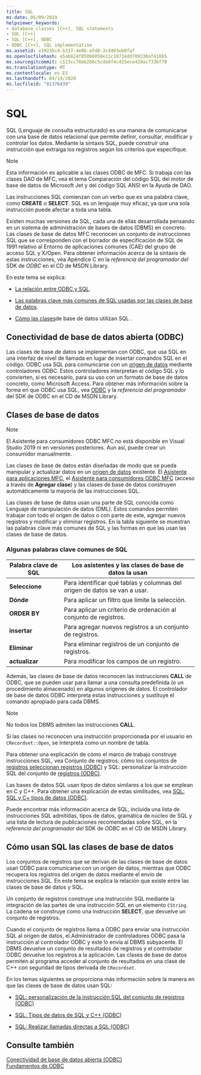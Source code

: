 ```yaml
---
title: SQL
ms.date: 05/09/2019
helpviewer_keywords:
- database classes [C++], SQL statements
- SQL [C++]
- SQL [C++], ODBC
- ODBC [C++], SQL implementation
ms.assetid: e3923bc4-b317-4e0b-afd8-3cd403eb0faf
ms.openlocfilehash: e5ab824f850b6050e11c10734dd709330af416b5
ms.sourcegitcommit: c123cc76bb2b6c5cde6f4c425ece420ac733bf70
ms.translationtype: MT
ms.contentlocale: es-ES
ms.lasthandoff: 04/14/2020
ms.locfileid: "81376439"
---
```

# <a name="sql"></a>SQL

SQL (Lenguaje de consulta estructurado) es una manera de comunicarse con una base de datos relacional que permite definir, consultar, modificar y controlar los datos. Mediante la sintaxis SQL, puede construir una instrucción que extraiga los registros según los criterios que especifique.

> [!NOTE]
> Esta información es aplicable a las clases ODBC de MFC. Si trabaja con las clases DAO de MFC, vea el tema Comparación del código SQL del motor de base de datos de Microsoft Jet y del código SQL ANSI en la Ayuda de DAO.

Las instrucciones SQL comienzan con un verbo que es una palabra clave, como **CREATE** o **SELECT**. SQL es un lenguaje muy eficaz, ya que una sola instrucción puede afectar a toda una tabla.

Existen muchas versiones de SQL, cada una de ellas desarrollada pensando en un sistema de administración de bases de datos (DBMS) en concreto. Las clases de base de datos MFC reconocen un conjunto de instrucciones SQL que se corresponden con el borrador de especificación de SQL de 1991 relativo al Entorno de aplicaciones comunes (CAE) del grupo de acceso SQL y X/Open. Para obtener información acerca de la sintaxis de estas instrucciones, vea Apéndice C en la *referencia del programador del* SDK de *ODBC* en el CD de MSDN Library.

En este tema se explica:

- [La relación entre ODBC y SQL](#_core_open_database_connectivity_.28.odbc.29).

- [Las palabras clave más comunes de SQL usadas por las clases de base de datos](#_core_the_database_classes).

- [Cómo las clases](#_core_how_the_database_classes_use_sql)de base de datos utilizan SQL .

## <a name="open-database-connectivity-odbc"></a><a name="_core_open_database_connectivity_.28.odbc.29"></a>Conectividad de base de datos abierta (ODBC)

Las clases de base de datos se implementan con ODBC, que usa SQL en una interfaz de nivel de llamada en lugar de insertar comandos SQL en el código. ODBC usa SQL para comunicarse con un [origen de datos](../../data/odbc/data-source-odbc.md) mediante controladores ODBC. Estos controladores interpretan el código SQL y lo convierten, si es necesario, para su uso con un formato de base de datos concreto, como Microsoft Access. Para obtener más información sobre la forma en que ODBC usa SQL, vea [ODBC](../../data/odbc/odbc-basics.md) y la *referencia del programador* del SDK de ODBC en el CD de MSDN Library.

## <a name="database-classes"></a><a name="_core_the_database_classes"></a> Clases de base de datos

> [!NOTE]
> El Asistente para consumidores ODBC MFC no está disponible en Visual Studio 2019 ni en versiones posteriores. Aun así, puede crear un consumidor manualmente.

Las clases de base de datos están diseñadas de modo que se pueda manipular y actualizar datos en un [origen de datos](../../data/odbc/data-source-odbc.md) existente. El [Asistente para aplicaciones MFC](../../mfc/reference/database-support-mfc-application-wizard.md), el [Asistente para consumidores ODBC MFC](../../mfc/reference/adding-an-mfc-odbc-consumer.md) (acceso a través de **Agregar clase**) y las clases de base de datos construyen automáticamente la mayoría de las instrucciones SQL.

Las clases de base de datos usan una parte de SQL conocida como Lenguaje de manipulación de datos (DML). Estos comandos permiten trabajar con todo el origen de datos o con parte de este, agregar nuevos registros y modificar y eliminar registros. En la tabla siguiente se muestran las palabras clave más comunes de SQL y las formas en que las usan las clases de base de datos.

### <a name="some-common-sql-keywords"></a>Algunas palabras clave comunes de SQL

|Palabra clave de SQL|Los asistentes y las clases de base de datos la usan|
|-----------------|---------------------------------------------|
|**Seleccione**|Para identificar qué tablas y columnas del origen de datos se van a usar.|
|**Dónde**|Para aplicar un filtro que limite la selección.|
|**ORDER BY**|Para aplicar un criterio de ordenación al conjunto de registros.|
|**insertar**|Para agregar nuevos registros a un conjunto de registros.|
|**Eliminar**|Para eliminar registros de un conjunto de registros.|
|**actualizar**|Para modificar los campos de un registro.|

Además, las clases de base de datos reconocen las instrucciones **CALL** de ODBC, que se pueden usar para llamar a una consulta predefinida (o un procedimiento almacenado) en algunos orígenes de datos. El controlador de base de datos ODBC interpreta estas instrucciones y sustituye el comando apropiado para cada DBMS.

> [!NOTE]
> No todos los DBMS admiten las instrucciones **CALL**.

Si las clases no reconocen una instrucción proporcionada por el usuario en `CRecordset::Open`, se interpreta como un nombre de tabla.

Para obtener una explicación de cómo el marco de trabajo construye instrucciones SQL, vea Conjunto de registros: cómo los conjuntos de [registros seleccionan registros (ODBC)](../../data/odbc/recordset-how-recordsets-select-records-odbc.md) y SQL: personalizar la instrucción SQL del conjunto de [registros (ODBC)](../../data/odbc/sql-customizing-your-recordsets-sql-statement-odbc.md).

Las bases de datos SQL usan tipos de datos similares a los que se emplean en C y C++. Para obtener una explicación de estas similitudes, vea [SQL: SQL y C+ tipos de datos (ODBC)](../../data/odbc/sql-sql-and-cpp-data-types-odbc.md).

Puede encontrar más información acerca de SQL, incluida una lista de instrucciones SQL admitidas, tipos de datos, gramática de núcleo de SQL y una lista de lectura de publicaciones recomendadas sobre SQL, en la *referencia del programador del* SDK de *ODBC* en el CD de MSDN Library.

## <a name="how-the-database-classes-use-sql"></a><a name="_core_how_the_database_classes_use_sql"></a> Cómo usan SQL las clases de base de datos

Los conjuntos de registros que se derivan de las clases de base de datos usan ODBC para comunicarse con un origen de datos, mientras que ODBC recupera los registros del origen de datos mediante el envío de instrucciones SQL. En este tema se explica la relación que existe entre las clases de base de datos y SQL.

Un conjunto de registros construye una instrucción SQL mediante la integración de las partes de una instrucción SQL en un elemento `CString`. La cadena se construye como una instrucción **SELECT**, que devuelve un conjunto de registros.

Cuando el conjunto de registros llama a ODBC para enviar una instrucción SQL al origen de datos, el Administrador de controladores ODBC pasa la instrucción al controlador ODBC y este lo envía al DBMS subyacente. El DBMS devuelve un conjunto de resultados de registros y el controlador ODBC devuelve los registros a la aplicación. Las clases de base de datos permiten al programa acceder al conjunto de resultados en una clase de C++ con seguridad de tipos derivada de `CRecordset`.

En los temas siguientes se proporciona más información sobre la manera en que las clases de base de datos usan SQL:

- [SQL: personalización de la instrucción SQL del conjunto de registros (ODBC)](../../data/odbc/sql-customizing-your-recordsets-sql-statement-odbc.md)

- [SQL: Tipos de datos de SQL y C++ (ODBC)](../../data/odbc/sql-sql-and-cpp-data-types-odbc.md)

- [SQL: Realizar llamadas directas a SQL (ODBC)](../../data/odbc/sql-making-direct-sql-calls-odbc.md)

## <a name="see-also"></a>Consulte también

[Conectividad de base de datos abierta (ODBC)](../../data/odbc/open-database-connectivity-odbc.md)<br/>
[Fundamentos de ODBC](../../data/odbc/odbc-basics.md)
